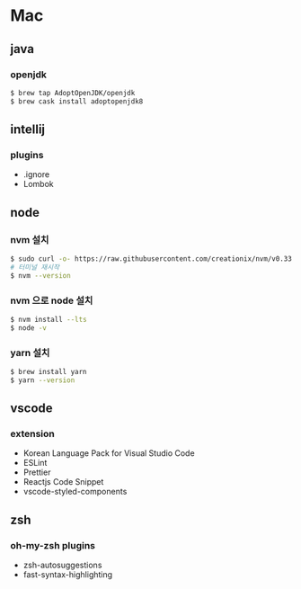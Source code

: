 # Mac

## java

### openjdk

```bash
$ brew tap AdoptOpenJDK/openjdk
$ brew cask install adoptopenjdk8
```

## intellij

### plugins

- .ignore
- Lombok

## node

### nvm 설치

```bash
$ sudo curl -o- https://raw.githubusercontent.com/creationix/nvm/v0.33.2/install.sh | bash
# 터미널 재시작
$ nvm --version
```

### nvm 으로 node 설치

```bash
$ nvm install --lts
$ node -v
```

### yarn 설치

```bash
$ brew install yarn
$ yarn --version
```

## vscode

### extension

- Korean Language Pack for Visual Studio Code
- ESLint
- Prettier
- Reactjs Code Snippet
- vscode-styled-components

## zsh

### oh-my-zsh plugins

- zsh-autosuggestions
- fast-syntax-highlighting
